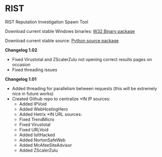 # RIST
RIST Reputation Investigation Spawn Tool

Download current stable Windows binaries:
[W32 Binary package](../RIST_1.02.12312015.binary.w32.rar?raw=true)

Download current stable source:
[Python source package](../RIST_1.02.12312015.source.python27.rar?raw=true)


**Changelog 1.02**
* Fixed Virustotal and ZScalerZulu not opening correct results pages on occasion
* Fixed threading issues


**Changelog 1.01**
* Added threading for parallelism between requests  (this will be extremely nice in future works)
* Created Github repo to centralize
*IN IP sources:
  * Added IPVoid
  * Added WebHostingHero
  * Added Hetrix
*IN URL sources:
  * Fixed TrendMicro
  * Fixed Virustotal
  * Fixed URLVoid
  * Added IsItHacked
  * Added NortonSafeWeb
  * Added McAfeeSiteAdvisor
  * Added ZScalerZulu
